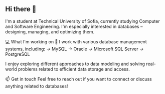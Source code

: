 ## Hi there 👋
I'm a student at Technical University of Sofia, currently studying Computer and Software Engineering. I'm especially interested in databases – designing, managing, and optimizing them.

💻 What I'm working on
🔹 I work with various database management systems, including:
-> MySQL
-> Oracle
-> Microsoft SQL Server
-> PostgreSQL

I enjoy exploring different approaches to data modeling and solving real-world problems related to efficient data storage and access.

📫 Get in touch
Feel free to reach out if you want to connect or discuss anything related to databases!
<!--
**pbragarusheva/pbragarusheva** is a ✨ _special_ ✨ repository because its `README.md` (this file) appears on your GitHub profile.

Here are some ideas to get you started:

- 🔭 I’m currently working on ...
- 🌱 I’m currently learning ...
- 👯 I’m looking to collaborate on ...
- 🤔 I’m looking for help with ...
- 💬 Ask me about ...
- 📫 How to reach me: ...
- 😄 Pronouns: ...
- ⚡ Fun fact: ...
-->
